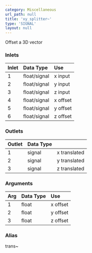```yaml
---
category: Miscellaneous
url_path: null
title: 'xy_splitter~'
type: 'SIGNAL'
layout: null
---
```


Offset a 3D vector

### Inlets

| Inlet | Data Type    | Use      |
|:------|:-------------|:---------|
| 1     | float/signal | x input  |
| 2     | float/signal | y input  |
| 3     | float/signal | z input  |
| 4     | float/signal | x offset |
| 5     | float/signal | y offset |
| 6     | float/signal | z offset |

### Outlets

| Outlet | Data Type |              |
|:-------|:----------|:-------------|
| 1      | signal    | x translated |
| 2      | signal    | y translated |
| 3      | signal    | z translated |

### Arguments

| Arg | Data Type | Use      |
|:----|:----------|:---------|
| 1   | float     | x offset |
| 2   | float     | y offset |
| 3   | float     | z offset |

### Alias 

trans~
